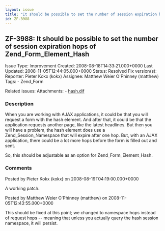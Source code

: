 ```yaml
---
layout: issue
title: "It should be possible to set the number of session expiration hops of Zend_Form_Element_Hash"
id: ZF-3988
---
```


ZF-3988: It should be possible to set the number of session expiration hops of Zend\_Form\_Element\_Hash
--------------------------------------------------------------------------------------------------------

 Issue Type: Improvement Created: 2008-08-18T14:33:21.000+0000 Last Updated: 2008-11-05T12:44:05.000+0000 Status: Resolved Fix version(s): 
 Reporter:  Pieter Kokx (kokx)  Assignee:  Matthew Weier O'Phinney (matthew)  Tags: - Zend\_Form
 
 Related issues: 
 Attachments: - [hash.dif](/issues/secure/attachment/11486/hash.dif)
 
### Description

When you are working with AJAX applications, it could be that you will request a form with the hash element. And after that, it could be that the application requests another page, like the latest headlines. But then you will have a problem, the hash element does use a Zend\_Session\_Namespace that will expire after one hop. But, with an AJAX application, there could be a lot more hops before the form is filled out and sent.

So, this should be adjustable as an option for Zend\_Form\_Element\_Hash.

 

 

### Comments

Posted by Pieter Kokx (kokx) on 2008-08-19T04:19:00.000+0000

A working patch.

 

 

Posted by Matthew Weier O'Phinney (matthew) on 2008-11-05T12:43:55.000+0000

This should be fixed at this point; we changed to namespace hops instead of request hops -- meaning that unless you actually query the hash session namespace, it will persist.

 

 